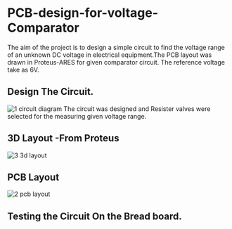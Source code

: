 # PCB-design-for-voltage-Comparator
 The aim of the project is to design a simple circuit to find the voltage range of an unknown DC  voltage in electrical equipment.The PCB layout was drawn in Proteus-ARES for given comparator circuit. The reference voltage take as 6V.

## Design The Circuit.
![1 circuit diagram](https://user-images.githubusercontent.com/108692258/197042276-bd2db58b-8ec7-4404-bf6b-9ea263ff4c71.png)
The circuit was designed and Resister valves were selected for the measuring given voltage range.

## 3D Layout -From Proteus
![3 3d layout](https://user-images.githubusercontent.com/108692258/197042884-82b7f394-0ca6-495f-bf55-25f9bec00d24.png)

## PCB Layout
![2  pcb layout](https://user-images.githubusercontent.com/108692258/197042955-df1b3fa4-3b7b-4d56-9406-e6c6b4ce9598.png)

## Testing the Circuit On the Bread board.
